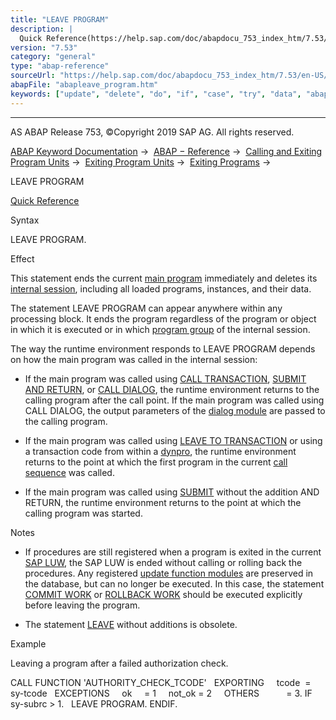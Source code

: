 ```yaml
---
title: "LEAVE PROGRAM"
description: |
  Quick Reference(https://help.sap.com/doc/abapdocu_753_index_htm/7.53/en-US/abapleave_program_shortref.htm) Syntax LEAVE PROGRAM. Effect This statement ends the current main program(https://help.sap.com/doc/abapdocu_753_index_htm/7.53/en-US/abenmain_program_glosry.htm 'Glossary Entry') immediatel
version: "7.53"
category: "general"
type: "abap-reference"
sourceUrl: "https://help.sap.com/doc/abapdocu_753_index_htm/7.53/en-US/abapleave_program.htm"
abapFile: "abapleave_program.htm"
keywords: ["update", "delete", "do", "if", "case", "try", "data", "abapleave", "program"]
---
```


* * *

AS ABAP Release 753, ©Copyright 2019 SAP AG. All rights reserved.

[ABAP Keyword Documentation](https://help.sap.com/doc/abapdocu_753_index_htm/7.53/en-US/abenabap.htm) →  [ABAP − Reference](https://help.sap.com/doc/abapdocu_753_index_htm/7.53/en-US/abenabap_reference.htm) →  [Calling and Exiting Program Units](https://help.sap.com/doc/abapdocu_753_index_htm/7.53/en-US/abenabap_execution.htm) →  [Exiting Program Units](https://help.sap.com/doc/abapdocu_753_index_htm/7.53/en-US/abenleave_program_units.htm) →  [Exiting Programs](https://help.sap.com/doc/abapdocu_753_index_htm/7.53/en-US/abenabap_leave_program.htm) → 

LEAVE PROGRAM

[Quick Reference](https://help.sap.com/doc/abapdocu_753_index_htm/7.53/en-US/abapleave_program_shortref.htm)

Syntax

LEAVE PROGRAM.

Effect

This statement ends the current [main program](https://help.sap.com/doc/abapdocu_753_index_htm/7.53/en-US/abenmain_program_glosry.htm "Glossary Entry") immediately and deletes its [internal session](https://help.sap.com/doc/abapdocu_753_index_htm/7.53/en-US/abeninternal_session_glosry.htm "Glossary Entry"), including all loaded programs, instances, and their data.

The statement LEAVE PROGRAM can appear anywhere within any processing block. It ends the program regardless of the program or object in which it is executed or in which [program group](https://help.sap.com/doc/abapdocu_753_index_htm/7.53/en-US/abenprogram_group_glosry.htm "Glossary Entry") of the internal session.

The way the runtime environment responds to LEAVE PROGRAM depends on how the main program was called in the internal session:

-   If the main program was called using [CALL TRANSACTION](https://help.sap.com/doc/abapdocu_753_index_htm/7.53/en-US/abapcall_transaction.htm), [SUBMIT AND RETURN](https://help.sap.com/doc/abapdocu_753_index_htm/7.53/en-US/abapsubmit.htm), or [CALL DIALOG](https://help.sap.com/doc/abapdocu_753_index_htm/7.53/en-US/abapcall_dialog.htm), the runtime environment returns to the calling program after the call point. If the main program was called using CALL DIALOG, the output parameters of the [dialog module](https://help.sap.com/doc/abapdocu_753_index_htm/7.53/en-US/abendialog_module_object_glosry.htm "Glossary Entry") are passed to the calling program.
    
-   If the main program was called using [LEAVE TO TRANSACTION](https://help.sap.com/doc/abapdocu_753_index_htm/7.53/en-US/abapleave_to_transaction.htm) or using a transaction code from within a [dynpro](https://help.sap.com/doc/abapdocu_753_index_htm/7.53/en-US/abendynpro_glosry.htm "Glossary Entry"), the runtime environment returns to the point at which the first program in the current [call sequence](https://help.sap.com/doc/abapdocu_753_index_htm/7.53/en-US/abencall_sequence_glosry.htm "Glossary Entry") was called.
    
-   If the main program was called using [SUBMIT](https://help.sap.com/doc/abapdocu_753_index_htm/7.53/en-US/abapsubmit.htm) without the addition AND RETURN, the runtime environment returns to the point at which the calling program was started.
    

Notes

-   If procedures are still registered when a program is exited in the current [SAP LUW](https://help.sap.com/doc/abapdocu_753_index_htm/7.53/en-US/abensap_luw_glosry.htm "Glossary Entry"), the SAP LUW is ended without calling or rolling back the procedures. Any registered [update function modules](https://help.sap.com/doc/abapdocu_753_index_htm/7.53/en-US/abenupdate_function_module_glosry.htm "Glossary Entry") are preserved in the database, but can no longer be executed. In this case, the statement [COMMIT WORK](https://help.sap.com/doc/abapdocu_753_index_htm/7.53/en-US/abapcommit.htm) or [ROLLBACK WORK](https://help.sap.com/doc/abapdocu_753_index_htm/7.53/en-US/abaprollback.htm) should be executed explicitly before leaving the program.
    
-   The statement [LEAVE](https://help.sap.com/doc/abapdocu_753_index_htm/7.53/en-US/abapleave-.htm) without additions is obsolete.
    

Example

Leaving a program after a failed authorization check.

CALL FUNCTION 'AUTHORITY\_CHECK\_TCODE'
  EXPORTING
    tcode  = sy-tcode
  EXCEPTIONS
    ok     = 1
    not\_ok = 2
    OTHERS           = 3.
IF sy-subrc > 1.
  LEAVE PROGRAM.
ENDIF.